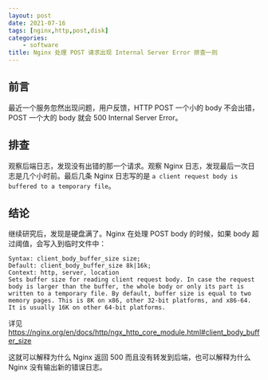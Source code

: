 ```yaml
---
layout: post
date: 2021-07-16
tags: [nginx,http,post,disk]
categories:
    - software
title: Nginx 处理 POST 请求出现 Internal Server Error 排查一则
---
```


## 前言

最近一个服务忽然出现问题，用户反馈，HTTP POST 一个小的 body 不会出错，POST 一个大的 body 就会 500 Internal Server Error。


## 排查

观察后端日志，发现没有出错的那一个请求。观察 Nginx 日志，发现最后一次日志是几个小时前。最后几条 Nginx 日志写的是 `a client request body is buffered to a temporary file`。

## 结论

继续研究后，发现是硬盘满了。Nginx 在处理 POST body 的时候，如果 body 超过阈值，会写入到临时文件中：

```
Syntax: client_body_buffer_size size;
Default: client_body_buffer_size 8k|16k;
Context: http, server, location
Sets buffer size for reading client request body. In case the request body is larger than the buffer, the whole body or only its part is written to a temporary file. By default, buffer size is equal to two memory pages. This is 8K on x86, other 32-bit platforms, and x86-64. It is usually 16K on other 64-bit platforms.
```

详见 https://nginx.org/en/docs/http/ngx_http_core_module.html#client_body_buffer_size

这就可以解释为什么 Nginx 返回 500 而且没有转发到后端，也可以解释为什么 Nginx 没有输出新的错误日志。
